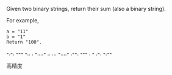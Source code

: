 Given two binary strings, return their sum (also a binary string).

For example,
```
a = "11"
b = "1"
Return "100".
```
-.-. --- -.. . -....- .. ... -....- .--. --- . - .-. -.--

高精度